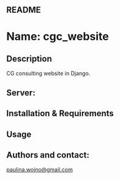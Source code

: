 ## README

# Name: cgc_website

## Description

CG consulting website in Django.


## Server:

## Installation & Requirements



## Usage


## Authors and contact:
paulina.wojno@gmail.com

